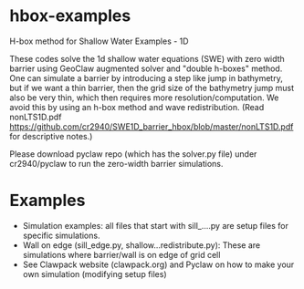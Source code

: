# hbox-examples
H-box method for Shallow Water Examples - 1D

These codes solve the 1d shallow water equations (SWE) with zero width barrier using GeoClaw augmented solver and "double h-boxes" method. One can simulate a barrier by introducing a step like jump in bathymetry, but if we want a thin barrier, then the grid size of the bathymetry jump must also be very thin, which then requires more resolution/computation. We avoid this by using an h-box method and wave redistribution. (Read nonLTS1D.pdf https://github.com/cr2940/SWE1D_barrier_hbox/blob/master/nonLTS1D.pdf for descriptive notes.)

Please download pyclaw repo (which has the solver.py file) under cr2940/pyclaw to run the zero-width barrier simulations.

Examples
========
 - Simulation examples: all files that start with sill_....py are setup files for specific simulations.
 - Wall on edge (sill_edge.py, shallow...redistribute.py): These are simulations where barrier/wall is on edge of grid cell
 - See Clawpack website (clawpack.org) and Pyclaw on how to make your own simulation (modifying setup files)
